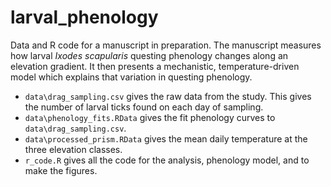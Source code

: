 # larval_phenology

Data and R code for a manuscript in preparation. The manuscript measures how larval _Ixodes scapularis_ questing phenology changes along an elevation gradient. It then presents a mechanistic, temperature-driven model which explains that variation in questing phenology.

 - `data\drag_sampling.csv` gives the raw data from the study. This gives the number of larval ticks found on each day of sampling.
- `data\phenology_fits.RData` gives the fit phenology curves to `data\drag_sampling.csv`. 
- `data\processed_prism.RData` gives the mean daily temperature at the three elevation classes. 
- `r_code.R` gives all the code for the analysis, phenology model, and to make the figures.
